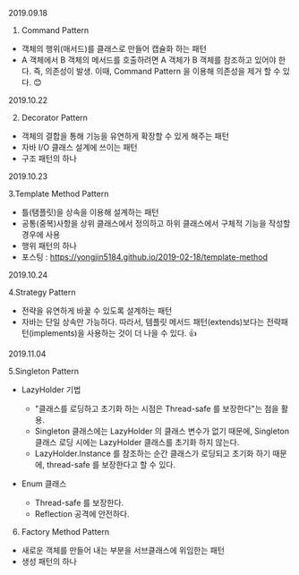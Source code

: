 2019.09.18

1. Command Pattern 
* 객체의 행위(매서드)를 클래스로 만들어 캡슐화 하는 패턴
* A 객체에서 B 객체의 메서드를 호출하려면 A 객체가 B 객체를 참조하고 있어야 한다. 
즉, 의존성이 발생. 이때, Command Pattern 을 이용해 의존성을 제거 할 수 있다. :blush:

2019.10.22

2. Decorator Pattern
* 객체의 결합을 통해 기능을 유연하게 확장할 수 있게 해주는 패턴
* 자바 I/O 클래스 설계에 쓰이는 패턴
* 구조 패턴의 하나

2019.10.23

3.Template Method Pattern
* 틀(탬플릿)을 상속을 이용해 설계하는 패턴
* 공통(중복)사항을 상위 클래스에서 정의하고 하위 클래스에서 구체적 기능을 작성할 경우에 사용
* 행위 패턴의 하나
* 포스팅 : https://yongjin5184.github.io/2019-02-18/template-method

2019.10.24

4.Strategy Pattern
* 전략을 유연하게 바꿀 수 있도록 설계하는 패턴
* 자바는 단일 상속만 가능하다. 
  따라서, 템플릿 메서드 패턴(extends)보다는 전략패턴(implements)을 사용하는 것이 더 나을 수 있다. :+1:

2019.11.04

5.Singleton Pattern

* LazyHolder 기법 
    * "클래스를 로딩하고 초기화 하는 시점은 Thread-safe 를 보장한다"는 점을 활용. 
    * Singleton 클래스에는 LazyHolder 의 클래스 변수가 없기 때문에, Singleton 클래스 로딩 시에는 LazyHolder 클래스를 초기화 하지 않는다.
    * LazyHolder.Instance 를 참조하는 순간 클래스가 로딩되고 초기화 하기 때문에, thread-safe 를 보장한다고 할 수 있다.
    
* Enum 클래스
    * Thread-safe 를 보장한다.
    * Reflection 공격에 안전하다.
    
6. Factory Method Pattern
* 새로운 객체를 만들어 내는 부분을 서브클래스에 위임한는 패턴
* 생성 패턴의 하나